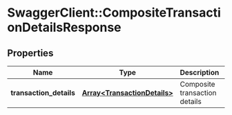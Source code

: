 # SwaggerClient::CompositeTransactionDetailsResponse

## Properties
Name | Type | Description | Notes
------------ | ------------- | ------------- | -------------
**transaction_details** | [**Array&lt;TransactionDetails&gt;**](TransactionDetails.md) | Composite transaction details | [optional] 

